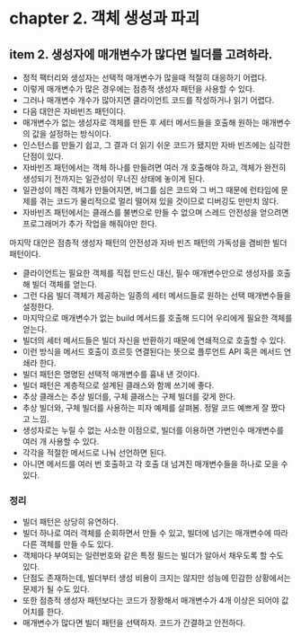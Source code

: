 # chapter 2. 객체 생성과 파괴 

## item 2. 생성자에 매개변수가 많다면 빌더를 고려하라.

* 정적 팩터리와 생성자는 선택적 매개변수가 많을때 적절히 대응하기 어렵다.
* 이렇게 매개변수가 많은 경우에는 점층적 생성자 패턴을 사용할 수 있다.
* 그러나 매개변수 개수가 많아지면 클라이언트 코드를 작성하거나 읽기 어렵다.
* 다음 대안은 자바빈즈 패턴이다.
* 매개변수가 없는 생성자로 객체를 만든 후 세터 메서드들을 호출해 원하는 매개변수의 값을 설정하는 방식이다.
* 인스턴스를 만들기 쉽고, 그 결과 더 읽기 쉬운 코드가 됐지만 자바 빈즈에는 심각한 단점이 있다.
* 자바빈즈 패턴에서는 객체 하나를 만들려면 여러 개 호출해야 하고, 객체가 완전히 생성되기 전까지는 일관성이 무너진 상태에 놓이게 된다.
* 일관성이 깨진 객체가 만들어지면, 버그를 심은 코드와 그 버그 때문에 런타임에 문제를 겪는 코드가 물리적으로 멀리 떨어져 있을 것이므로 디버깅도 만만치 않다.
* 자바빈즈 패턴에서는 클래스를 불변으로 만들 수 없으며 스레드 안전성을 얻으려면 프로그래머가 추가 작업을 해줘야만 한다.

마지막 대안은 점층적 생성자 패턴의 안전성과 자바 빈즈 패턴의 가독성을 겸비한 빌더 패턴이다.

* 클라이언트는 필요한 객체를 직접 만드신 대신, 필수 매개변수만으로 생성자를 호출해 빌더 객체를 얻는다.
* 그런 다음 빌더 객체가 제공하는 일종의 세터 메서드들로 원하는 선택 매개변수들을 설정한다.
* 마지막으로 매개변수가 없는 build 메서드를 호출해 드디어 우리에게 필요한 객체를 얻는다.
* 빌더의 세터 메서드들은 빌더 자신을 반환하기 때문에 연쇄적으로 호출할 수 있다.
* 이런 방식을 메서드 호출이 흐르듯 연결된다는 뜻으로 플루언트 API 혹은 메서드 연쇄라 한다.
* 빌더 패턴은 명명된 선택적 매개변수를 흉내 낸 것이다.
* 빌더 패턴은 계층적으로 설계된 클래스와 함께 쓰기에 좋다.
* 추상 클래스는 추상 빌더를, 구체 클래스는 구체 빌더를 갖게 한다.
* 추상 빌더와, 구체 빌더를 사용하는 피자 예제를 살펴봄. 정말 코드 예쁘게 잘 짰다고 느낌.
* 생성자로는 누릴 수 없는 사소한 이점으로, 빌더를 이용하면 가변인수 매개변수를 여러 개 사용할 수 있다.
* 각각을 적절한 메서드로 나눠 선언하면 된다.
* 아니면 메서드를 여러 번 호출하고 각 호출 대 넘겨진 매개변수들을 하나로 모을 수 있다.

### 정리

* 빌더 패턴은 상당히 유연하다.
* 빌더 하나로 여러 객체를 순회하면서 만들 수 있고, 빌더에 넘기는 매개변수에 따라 다른 객체를 만들 수도 있다.
* 객체마다 부여되는 일련번호와 같은 특정 필드는 빌더가 알아서 채우도록 할 수도 있다.
* 단점도 존재하는데, 빌더부터 생성 비용이 크지는 않지만 성능에 민감한 상황에서는 문제가 될 수도 있다.
* 또한 점층적 생성자 패턴보다는 코드가 장황해서 매개변수가 4개 이상은 되어야 값어치를 한다.
* 매개변수가 많다면 빌더 패턴을 선택하자. 코드가 간결하고 안전하다.